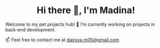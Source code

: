 
<h1 align="center"> Hi there 👋, I'm Madina! </h1>
<p>Welcome to my pet projects hub!  🔭  I’m currently working on projects in back-end development.</p>
<p>📫 Feel free to contact me at <a href="mailto:dairova.m05@gmail.com">dairova.m05@gmail.com</a></p>
<!--
**matonyn/matonyn** is a ✨ _special_ ✨ repository because its `README.md` (this file) appears on your GitHub profile.

Here are some ideas to get you started:

- 🔭 I’m currently working on ...
- 🌱 I’m currently learning ...
- 👯 I’m looking to collaborate on ...
- 🤔 I’m looking for help with ...
- 💬 Ask me about ...
- 📫 How to reach me: ...
- 😄 Pronouns: ...
- ⚡ Fun fact: ...
-->
